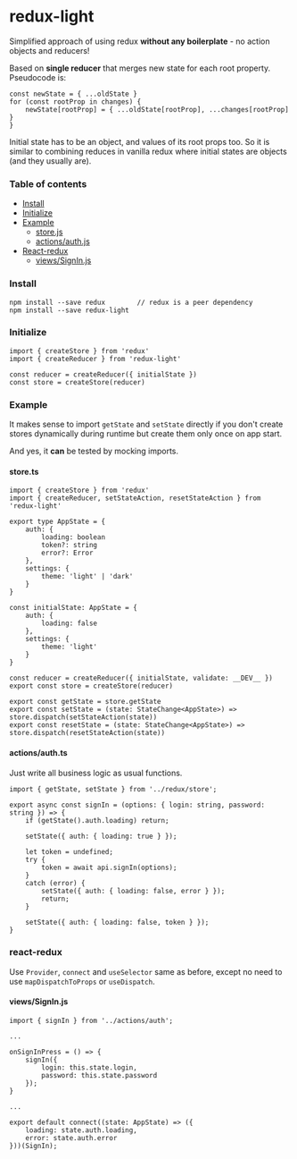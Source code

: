 # redux-light

Simplified approach of using redux **without any boilerplate** - no action objects and reducers!

Based on **single reducer** that merges new state for each root property. Pseudocode is:

    const newState = { ...oldState }
    for (const rootProp in changes) {
        newState[rootProp] = { ...oldState[rootProp], ...changes[rootProp] }
    }

Initial state has to be an object, and values of its root props too. So it is similar to combining reduces in vanilla redux where initial states are objects (and they usually are).
    
### Table of contents

 - [Install](https://github.com/Gentlee/redux-light#Install)
 - [Initialize](https://github.com/Gentlee/redux-light#Initialize)
 - [Example](https://github.com/Gentlee/redux-light#example)
   - [store.js](https://github.com/Gentlee/redux-light#storejs)
   - [actions/auth.js](https://github.com/Gentlee/redux-light#actionsauth)
 - [React-redux](https://github.com/Gentlee/redux-light#react-redux)
   - [views/SignIn.js](https://github.com/Gentlee/redux-light#viewssigninjs)

### Install

    npm install --save redux        // redux is a peer dependency
    npm install --save redux-light

### Initialize

    import { createStore } from 'redux'
    import { createReducer } from 'redux-light'

    const reducer = createReducer({ initialState })
    const store = createStore(reducer)
    
### Example

It makes sense to import `getState` and `setState` directly if you don't create stores dynamically during runtime but create them only once on app start.

And yes, it **can** be tested by mocking imports.

#### store.ts

    import { createStore } from 'redux'
    import { createReducer, setStateAction, resetStateAction } from 'redux-light'
    
    export type AppState = {
        auth: {
            loading: boolean
            token?: string
            error?: Error
        },
        settings: {
            theme: 'light' | 'dark'
        }
    }

    const initialState: AppState = {
        auth: {
            loading: false
        },
        settings: {
            theme: 'light'
        }
    }

    const reducer = createReducer({ initialState, validate: __DEV__ })
    export const store = createStore(reducer)

    export const getState = store.getState
    export const setState = (state: StateChange<AppState>) => store.dispatch(setStateAction(state))
    export const resetState = (state: StateChange<AppState>) => store.dispatch(resetStateAction(state))

#### actions/auth.ts

Just write all business logic as usual functions.

    import { getState, setState } from '../redux/store';
    
    export async const signIn = (options: { login: string, password: string }) => {
        if (getState().auth.loading) return;

        setState({ auth: { loading: true } });

        let token = undefined;
        try {
            token = await api.signIn(options);
        }
        catch (error) {
            setState({ auth: { loading: false, error } });
            return;
        }

        setState({ auth: { loading: false, token } });
    }
    
### react-redux

Use `Provider`, `connect` and `useSelector` same as before, except no need to use `mapDispatchToProps` or `useDispatch`.

#### views/SignIn.js

    import { signIn } from '../actions/auth';

    ...

    onSignInPress = () => {
        signIn({
            login: this.state.login,
            password: this.state.password
        });
    }

    ...

    export default connect((state: AppState) => ({
        loading: state.auth.loading,
        error: state.auth.error
    }))(SignIn);
